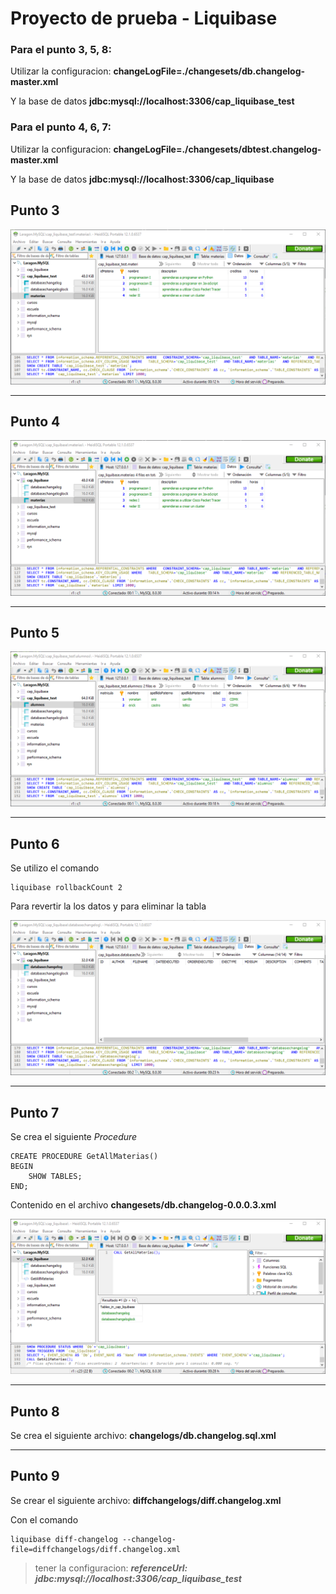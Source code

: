 # Proyecto de prueba - Liquibase

### Para el punto 3, 5, 8:
Utilizar la configuracion: **changeLogFile=./changesets/db.changelog-master.xml** 

Y la base de datos **jdbc:mysql://localhost:3306/cap_liquibase_test**
### Para el punto 4, 6, 7:
Utilizar la configuracion: **changeLogFile=./changesets/dbtest.changelog-master.xml**

Y la base de datos **jdbc:mysql://localhost:3306/cap_liquibase**

## Punto 3
![Image Text](/imgs/1.png)

***

## Punto 4
![Image Text](/imgs/3.png)

*** 

## Punto 5
![Image Text](/imgs/4.png)

***

## Punto 6
Se utilizo el comando
```
liquibase rollbackCount 2
```
Para revertir la los datos y para eliminar la tabla

![Image Text](/imgs/5.png)

***

## Punto 7
Se crea el siguiente *Procedure* 
```
CREATE PROCEDURE GetAllMaterias()
BEGIN
	SHOW TABLES;
END;
```
Contenido en el archivo **changesets/db.changelog-0.0.0.3.xml**

![Image Text](/imgs/6.png)

***

## Punto 8
Se crea el siguiente archivo: **changelogs/db.changelog.sql.xml**

***

## Punto 9
Se crear el siguiente archivo: **diffchangelogs/diff.changelog.xml**

Con el comando
```
liquibase diff-changelog --changelog-file=diffchangelogs/diff.changelog.xml
```
> tener la configuracion: ***referenceUrl: jdbc:mysql://localhost:3306/cap_liquibase_test***